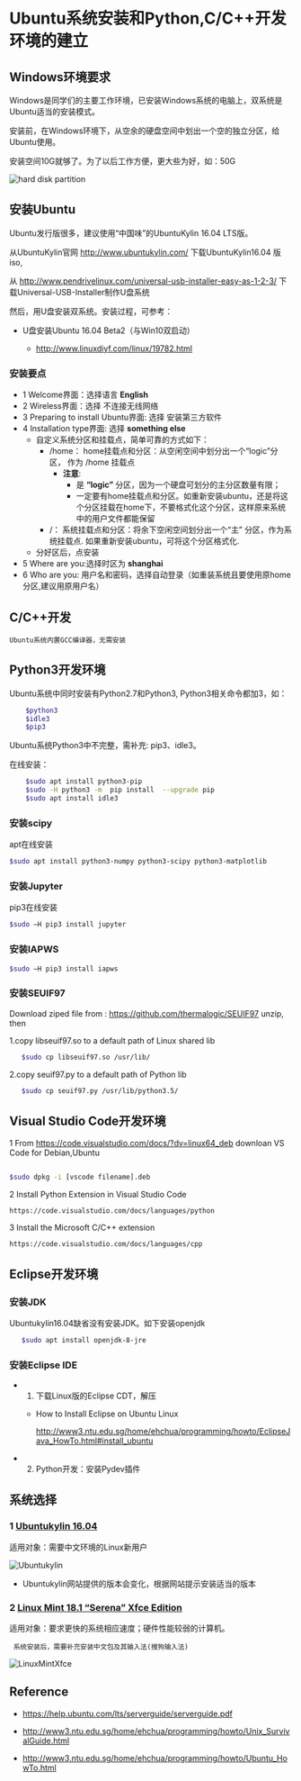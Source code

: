 # Ubuntu系统安装和Python,C/C++开发环境的建立

## Windows环境要求

  Windows是同学们的主要工作环境，已安装Windows系统的电脑上，双系统是Ubuntu适当的安装模式。

  安装前，在Windows环境下，从空余的硬盘空间中划出一个空的独立分区，给Ubuntu使用。

  安装空间10G就够了。为了以后工作方便，更大些为好，如：50G

![hard disk partition](./img/hard-disk-partition.jpg)
## 安装Ubuntu

Ubuntu发行版很多，建议使用“中国味”的UbuntuKylin 16.04 LTS版。

从UbuntuKylin官网 http://www.ubuntukylin.com/  下载UbuntuKylin16.04 版iso,

从 http://www.pendrivelinux.com/universal-usb-installer-easy-as-1-2-3/ 下载Universal-USB-Installer制作U盘系统

然后，用U盘安装双系统。安装过程，可参考：

* U盘安装Ubuntu 16.04 Beta2（与Win10双启动）

  * http://www.linuxdiyf.com/linux/19782.html

### 安装要点
* 1 Welcome界面：选择语言 **English**
* 2 Wireless界面：选择 不连接无线网络 
* 3 Preparing to install Ubuntu界面: 选择 安装第三方软件
* 4 Installation type界面: 选择 **something else**
   * 自定义系统分区和挂载点，简单可靠的方式如下：
       * /home： home挂载点和分区：从空闲空间中划分出一个“logic”分区， 作为 /home 挂载点
         * **注意**: 
           * 是 **“logic”** 分区，因为一个硬盘可划分的主分区数量有限；
           * 一定要有home挂载点和分区。如重新安装ubuntu，还是将这个分区挂载在home下，不要格式化这个分区，这样原来系统中的用户文件都能保留 
       * /： 系统挂载点和分区：将余下空闲空间划分出一个“主” 分区，作为系统挂载点. 如果重新安装ubuntu，可将这个分区格式化.
  * 分好区后，点安装
* 5 Where are you:选择时区为 **shanghai**
* 6 Who are you: 用户名和密码，选择自动登录（如重装系统且要使用原home分区,建议用原用户名）

##  C/C++开发

    Ubuntu系统内置GCC编译器，无需安装

## Python3开发环境

Ubuntu系统中同时安装有Python2.7和Python3,   Python3相关命令都加3，如：

```bash
    $python3 
    $idle3
    $pip3
```

Ubuntu系统Python3中不完整，需补充: pip3、idle3。

在线安装：
```bash
    $sudo apt install python3-pip
    $sudo -H python3 -m  pip install  --upgrade pip 
    $sudo apt install idle3
```

### 安装scipy

apt在线安装
```bash
$sudo apt install python3-numpy python3-scipy python3-matplotlib
```

### 安装Jupyter

pip3在线安装
 
```bash
$sudo –H pip3 install jupyter
```

### 安装IAPWS

```bash
$sudo –H pip3 install iapws
```

### 安装SEUIF97

Download ziped file from : https://github.com/thermalogic/SEUIF97 unzip, then 

1.copy libseuif97.so to a default path of Linux shared lib
```bash
   $sudo cp libseuif97.so /usr/lib/
```

2.copy seuif97.py to a default path of Python lib
```bash  
   $sudo cp seuif97.py /usr/lib/python3.5/
```

## Visual Studio Code开发环境

1 From   https://code.visualstudio.com/docs/?dv=linux64_deb  downloan VS Code for Debian,Ubuntu

```bash

$sudo dpkg -i [vscode filename].deb

```

2 Install Python Extension in  Visual Studio Code

    https://code.visualstudio.com/docs/languages/python

3 Install the Microsoft C/C++ extension

    https://code.visualstudio.com/docs/languages/cpp

## Eclipse开发环境

### 安装JDK

   Ubuntukylin16.04缺省没有安装JDK。如下安装openjdk

```bash 
   $sudo apt install openjdk-8-jre
```

###  安装Eclipse IDE
    
* 1. 下载Linux版的Eclipse CDT，解压

   * How to Install Eclipse on Ubuntu Linux 
     
     http://www3.ntu.edu.sg/home/ehchua/programming/howto/EclipseJava_HowTo.html#install_ubuntu
   
* 2. Python开发：安装Pydev插件

## 系统选择

### 1 [Ubuntukylin 16.04](http://www.ubuntukylin.com/) 

适用对象：需要中文环境的Linux新用户

![Ubuntukylin](./img/ubuntukylin.jpg) 

 * Ubuntukylin网站提供的版本会变化，根据网站提示安装适当的版本

### 2 [Linux Mint 18.1 “Serena” Xfce Edition](https://www.linuxmint.com/)

适用对象：要求更快的系统相应速度；硬件性能较弱的计算机。

     系统安装后，需要补充安装中文包及其输入法(搜狗输入法)

![LinuxMintXfce](./img/LinuxMintXfce.jpg) 

##  Reference

* https://help.ubuntu.com/lts/serverguide/serverguide.pdf

* http://www3.ntu.edu.sg/home/ehchua/programming/howto/Unix_SurvivalGuide.html

* http://www3.ntu.edu.sg/home/ehchua/programming/howto/Ubuntu_HowTo.html